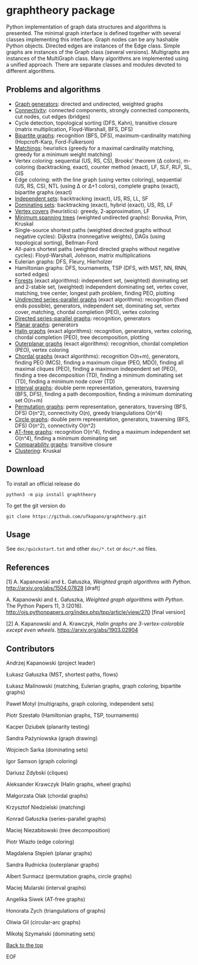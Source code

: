 # graphtheory package

Python implementation of graph data structures and algorithms is presented. 
The minimal graph interface is defined together with several 
classes implementing this interface. 
Graph nodes can be any hashable Python objects. 
Directed edges are instances of the Edge class. 
Simple graphs are instances of the Graph class (several versions).
Multigraphs are instances of the MultiGraph class.
Many algorithms are implemented using a unified approach. 
There are separate classes and modules devoted to different algorithms.

## Problems and algorithms

* [Graph generators](/doc/factory.md): directed and undirected, weighted graphs
* [Connectivity](/doc/connected.md): connected components, strongly connected components,
cut nodes, cut edges (bridges)
* Cycle detection, topological sorting (DFS, Kahn), 
transitive closure (matrix multiplication, Floyd-Warshall, BFS, DFS)
* [Bipartite graphs](/doc/bipartite.md): recognition (BFS, DFS), 
maximum-cardinality matching (Hopcroft-Karp, Ford-Fulkerson)
* [Matchings](/doc/matching.md): 
heuristics (greedy for a maximal cardinality matching,
greedy for a minimum weight matching)
* Vertex coloring: sequential (US, RS, CS),
Brooks' theorem (&Delta; colors),
m-coloring (backtracking, exact),
counter method (exact),
LF, SLF, RLF, SL, GIS
* Edge coloring: with the line graph (using vertex coloring), 
sequential (US, RS, CS), 
NTL (using &Delta; or &Delta;+1 colors),
complete graphs (exact),
bipartite graphs (exact)
* [Independent sets](/doc/iset.md): backtracking (exact), US, RS, LL, SF
* [Dominating sets](/doc/dset.md): backtracking (exact), hybrid (exact), US, RS, LF
* [Vertex covers](/doc/vertexcover.md) (heuristics): greedy, 2-approximation, LF
* [Minimum spanning trees](/doc/mst.md) (weighted undirected graphs): 
Boruvka, Prim, Kruskal
* Single-source shortest paths 
(weighted directed graphs without negative cycles): 
Dijkstra (nonnegative weights), 
DAGs (using topological sorting), 
Bellman-Ford
* All-pairs shortest paths 
(weighted directed graphs without negative cycles): 
Floyd-Warshall, Johnson, matrix multiplications
* Eulerian graphs: DFS, Fleury, Hierholzer
* Hamiltonian graphs: DFS, tournaments, 
TSP (DFS, with MST, NN, RNN, sorted edges)
* [Forests](/doc/forest.md) (exact algorithms): 
independent set, (weighted) dominating set and 2-stable set, 
(weighted) independent dominating set,
vertex cover, matching, 
tree center, longest path problem, finding PEO, plotting
* [Undirected series-parallel graphs](/doc/spgraph.md) (exact algorithms): 
recognition (fixed ends possible), generators,
independent set, dominating set, vertex cover, matching, 
chordal completion (PEO), vertex coloring
* [Directed series-parallel graphs](/doc/dspgraph.md): recognition, generators
* [Planar graphs](/doc/planar.md): generators
* [Halin graphs](/doc/halin.md) (exact algorithms): 
recognition, generators, vertex coloring,
chordal completion (PEO), tree decomposition, plotting
* [Outerplanar graphs](/doc/outerplanar.md) (exact algorithms): recognition, 
chordal completion (PEO), vertex coloring
* [Chordal graphs](/doc/chordal.md) (exact algorithms): 
recognition O(n+m), generators, 
finding PEO (MCS), 
finding a maximum clique (PEO, MDO),
finding all maximal cliques (PEO),
finding a maximum independent set (PEO),
finding a tree decomposition (TD),
finding a minimum dominating set (TD),
finding a minimum node cover (TD)
* [Interval graphs](/doc/interval.md): double perm representation, generators, 
traversing (BFS, DFS), 
finding a path decomposition, 
finding a minimum dominating set O(n+m)
* [Permutation graphs](/doc/perm.md): 
perm representation, generators, 
traversing (BFS, DFS) O(n^2), 
connectivity O(n),
greedy triangulations O(n^4)
* [Circle graphs](/doc/circle.md): 
double perm representation, generators, 
traversing (BFS, DFS) O(n^2), connectivity O(n^2)
* [AT-free graphs](/doc/atfree.md): 
recognition O(n^4), 
finding a maximum independent set O(n^4),
finding a minimum dominating set 
* [Comparability graphs](/doc/comparability.md): transitive closure
* [Clustering](/doc/clustering.md): Kruskal

## Download

To install an official release do

    python3 -m pip install graphtheory

To get the git version do

    git clone https://github.com/ufkapano/graphtheory.git

## Usage

See `doc/quickstart.txt` and other `doc/*.txt` or `doc/*.md` files.

## References

[1] A. Kapanowski and Ł. Gałuszka, *Weighted graph algorithms with Python*. 
http://arxiv.org/abs/1504.07828 [draft]

A. Kapanowski and Ł. Gałuszka, *Weighted graph algorithms with Python*. 
The Python Papers 11, 3 (2016). 
http://ojs.pythonpapers.org/index.php/tpp/article/view/270 [final version]

[2] A. Kapanowski and A. Krawczyk, *Halin graphs are 3-vertex-colorable except even wheels*.
https://arxiv.org/abs/1903.02904

## Contributors

Andrzej Kapanowski (project leader)

Łukasz Gałuszka (MST, shortest paths, flows)

Łukasz Malinowski (matching, Eulerian graphs, graph coloring, bipartite graphs)

Paweł Motyl (multigraphs, graph coloring, independent sets)

Piotr Szestało (Hamiltonian graphs, TSP, tournaments)

Kacper Dziubek (planarity testing)

Sandra Pażyniowska (graph drawing)

Wojciech Sarka (dominating sets)

Igor Samson (graph coloring)

Dariusz Zdybski (cliques)

Aleksander Krawczyk (Halin graphs, wheel graphs)

Małgorzata Olak (chordal graphs)

Krzysztof Niedzielski (matching)

Konrad Gałuszka (series-parallel graphs)

Maciej Niezabitowski (tree decomposition)

Piotr Wlazło (edge coloring)

Magdalena Stępień (planar graphs)

Sandra Rudnicka (outerplanar graphs)

Albert Surmacz (permutation graphs, circle graphs)

Maciej Mularski (interval graphs)

Angelika Siwek (AT-free graphs)

Honorata Zych (triangulations of graphs)

Oliwia Gil (circular-arc graphs)

Mikołaj Szymański (dominating sets)

[Back to the top](#graphtheory-package)

EOF
